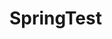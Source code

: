 
# SpringTest
<!-- 
spring framework test3种方式
https://blog.csdn.net/yejingtao703/article/details/77545300

spring classPath加载配置多个
https://blog.csdn.net/ojackhao/article/details/52624143

单元测试框架怎么搭？快来看看新版Junit5的这些神奇之处吧！ 
https://mp.weixin.qq.com/s/2gseNJ00Yh66Uxso8pYJXQ

https://blog.csdn.net/yejingtao703/article/details/77545300

-->

